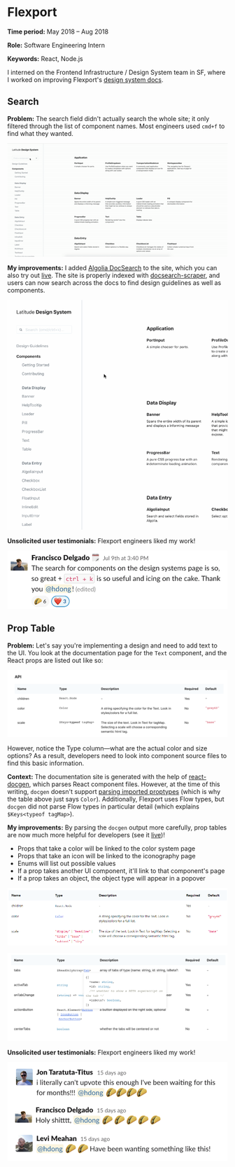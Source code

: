 # Flexport

**Time period:** May 2018 – Aug 2018

**Role:** Software Engineering Intern

**Keywords:** React, Node.js

I interned on the Frontend Infrastructure / Design System team in SF, where I worked on improving Flexport's [design system docs](https://www.flexport.com/design).

## Search
**Problem:** The search field didn't actually search the whole site; it only filtered through the list of component names. Most engineers used `cmd+f` to find what they wanted.

![gif of old search interaction](flexport/latitudesearch_before.gif)

**My improvements:** I added [Algolia DocSearch](https://community.algolia.com/docsearch/) to the site, which you can also try out [live](https://www.flexport.com/design/components). The site is properly indexed with [docsearch-scraper](https://github.com/algolia/docsearch-scraper), and users can now search across the docs to find design guidelines as well as components.

![gif of new search interaction](flexport/latitudesearch_after.gif)

**Unsolicited user testimonials:** Flexport engineers liked my work!

![nice slack message](flexport/searchtestimonial.png)

## Prop Table
**Problem:** Let's say you're implementing a design and need to add text to the UI. You look at the documentation page for the `Text` component, and the React props are listed out like so:

![screenshot of old table](flexport/proptable_before.png)

However, notice the Type column—what are the actual color and size options? As a result, developers need to look into component source files to find this basic information.

**Context:** The documentation site is generated with the help of [react-docgen](https://github.com/reactjs/react-docgen/), which parses React component files. However, at the time of this writing, `docgen` doesn't support [parsing imported proptypes](https://github.com/reactjs/react-docgen/pull/352) (which is why the table above just says `Color`). Additionally, Flexport uses Flow types, but `docgen` did not parse Flow types in particular detail (which explains `$Keys<typeof tagMap>`).

**My improvements:** By parsing the `docgen` output more carefully, prop tables are now much more helpful for developers (see it [live](https://www.flexport.com/design/components/Text))!

- Props that take a color will be linked to the color system page
- Props that take an icon will be linked to the iconography page
- Enums will list out possible values
- If a prop takes another UI component, it'll link to that component's page
- If a prop takes an object, the object type will appear in a popover 

![screenshot of new table](flexport/proptable_after.png)

![screenshot of new table](flexport/proptable_after2.png)

**Unsolicited user testimonials:** Flexport engineers liked my work!

![three nice slack messages](flexport/proptabletestimonials.png)
